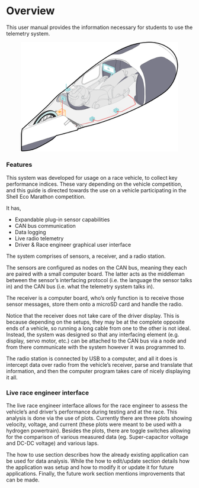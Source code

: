 # Overview

This user manual provides the information necessary for students to use the telemetry system.

<figure><img src=".gitbook/assets/Asset 1@4x.png" alt=""><figcaption></figcaption></figure>

### Features

This system was developed for usage on a race vehicle, to collect key performance indices. These vary depending on the vehicle competition, and this guide is directed towards the use on a vehicle participating in the Shell Eco Marathon competition.

It has,

* Expandable plug-in sensor capabilities
* CAN bus communication
* Data logging
* Live radio telemetry
* Driver & Race engineer graphical user interface

The system comprises of sensors, a receiver, and a radio station.

The sensors are configured as nodes on the CAN bus, meaning they each are paired with a small computer board. The latter acts as the middleman between the sensor’s interfacing protocol (i.e. the language the sensor talks in) and the CAN bus (i.e. what the telemetry system talks in).

The receiver is a computer board, who’s only function is to receive those sensor messages, store them onto a microSD card and handle the radio.

Notice that the receiver does not take care of the driver display. This is because depending on the setups, they may be at the complete opposite ends of a vehicle, so running a long cable from one to the other is not ideal. Instead, the system was designed so that any interfacing element (e.g. display, servo motor, etc.) can be attached to the CAN bus via a node and from there communicate with the system however it was programmed to.

The radio station is connected by USB to a computer, and all it does is intercept data over radio from the vehicle’s receiver, parse and translate that information, and then the computer program takes care of nicely displaying it all.

### Live race engineer interface

The live race engineer interface allows for the race engineer to assess the vehicle’s and driver’s performance during testing and at the race. This analysis is done via the use of plots. Currently there are three plots showing velocity, voltage, and current (these plots were meant to be used with a hydrogen powertrain). Besides the plots, there are toggle switches allowing for the comparison of various measured data (eg. Super-capacitor voltage and DC-DC voltage) and various laps.

The how to use section describes how the already existing application can be used for data analysis. While the how to edit/update section details how the application was setup and how to modify it or update it for future applications. Finally, the future work section mentions improvements that can be made.
